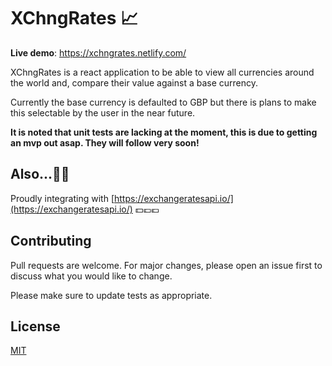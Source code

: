 
# XChngRates 📈

**Live demo**: https://xchngrates.netlify.com/

XChngRates is a react application to be able to view all currencies around the world and, compare their value against a base currency.

Currently the base currency is defaulted to GBP but there is plans to make this selectable by the user in the near future.

**It is noted that unit tests are lacking at the moment, this is due to getting an mvp out asap. They will follow very soon!**

## Also...🥳🥳
Proudly integrating with  [https://exchangeratesapi.io/](https://exchangeratesapi.io/) 💵💷💶

## Contributing
Pull requests are welcome. For major changes, please open an issue first to discuss what you would like to change.

Please make sure to update tests as appropriate.

## License
[MIT](https://choosealicense.com/licenses/mit/)
